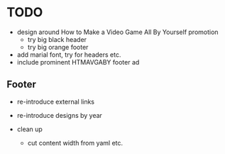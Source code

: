 # TODO

- design around How to Make a Video Game All By Yourself promotion
	- try big black header
	- try big orange footer
- add marial font, try for headers etc.
- include prominent HTMAVGABY footer ad

## Footer

- re-introduce external links
- re-introduce designs by year

- clean up
	- cut content width from yaml etc.
